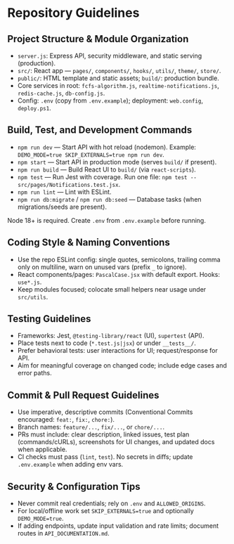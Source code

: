 # Repository Guidelines

## Project Structure & Module Organization
- `server.js`: Express API, security middleware, and static serving (production).
- `src/`: React app — `pages/`, `components/`, `hooks/`, `utils/`, `theme/`, `store/`.
- `public/`: HTML template and static assets; `build/`: production bundle.
- Core services in root: `fcfs-algorithm.js`, `realtime-notifications.js`, `redis-cache.js`, `db-config.js`.
- Config: `.env` (copy from `.env.example`); deployment: `web.config`, `deploy.ps1`.

## Build, Test, and Development Commands
- `npm run dev` — Start API with hot reload (nodemon). Example: `DEMO_MODE=true SKIP_EXTERNALS=true npm run dev`.
- `npm start` — Start API in production mode (serves `build/` if present).
- `npm run build` — Build React UI to `build/` (via `react-scripts`).
- `npm test` — Run Jest with coverage. Run one file: `npm test -- src/pages/Notifications.test.jsx`.
- `npm run lint` — Lint with ESLint.
- `npm run db:migrate` / `npm run db:seed` — Database tasks (when migrations/seeds are present).

Node 18+ is required. Create `.env` from `.env.example` before running.

## Coding Style & Naming Conventions
- Use the repo ESLint config: single quotes, semicolons, trailing comma only on multiline, warn on unused vars (prefix `_` to ignore).
- React components/pages: `PascalCase.jsx` with default export. Hooks: `use*.js`.
- Keep modules focused; colocate small helpers near usage under `src/utils`.

## Testing Guidelines
- Frameworks: Jest, `@testing-library/react` (UI), `supertest` (API).
- Place tests next to code (`*.test.js|jsx`) or under `__tests__/`.
- Prefer behavioral tests: user interactions for UI; request/response for API.
- Aim for meaningful coverage on changed code; include edge cases and error paths.

## Commit & Pull Request Guidelines
- Use imperative, descriptive commits (Conventional Commits encouraged: `feat:`, `fix:`, `chore:`).
- Branch names: `feature/...`, `fix/...`, or `chore/...`.
- PRs must include: clear description, linked issues, test plan (commands/cURLs), screenshots for UI changes, and updated docs when applicable.
- CI checks must pass (`lint`, `test`). No secrets in diffs; update `.env.example` when adding env vars.

## Security & Configuration Tips
- Never commit real credentials; rely on `.env` and `ALLOWED_ORIGINS`.
- For local/offline work set `SKIP_EXTERNALS=true` and optionally `DEMO_MODE=true`.
- If adding endpoints, update input validation and rate limits; document routes in `API_DOCUMENTATION.md`.

